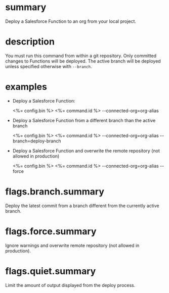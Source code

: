 # summary

Deploy a Salesforce Function to an org from your local project.

# description

You must run this command from within a git repository. Only committed changes to Functions will be deployed. The active branch will be deployed unless specified otherwise with `--branch`.

# examples

- Deploy a Salesforce Function:

    <%= config.bin %> <%= command.id %> --connected-org=org-alias

- Deploy a Salesforce Function from a different branch than the active branch

    <%= config.bin %> <%= command.id %> --connected-org=org-alias --branch=deploy-branch

- Deploy a Salesforce Function and overwrite the remote repository (not allowed in production)

    <%= config.bin %> <%= command.id %> --connected-org=org-alias --force

# flags.branch.summary

Deploy the latest commit from a branch different from the currently active branch.

# flags.force.summary

Ignore warnings and overwrite remote repository (not allowed in production).

# flags.quiet.summary

Limit the amount of output displayed from the deploy process.

